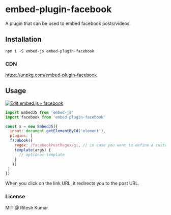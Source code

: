 # embed-plugin-facebook

A plugin that can be used to embed facebook posts/videos.

## Installation
```
npm i -S embed-js embed-plugin-facebook
```

### CDN

https://unpkg.com/embed-plugin-facebook

## Usage

[![Edit embed.js - facebook](https://codesandbox.io/static/img/play-codesandbox.svg)](https://codesandbox.io/s/7jx90or24x)

```js
import EmbedJS from 'embed-js'
import facebook from 'embed-plugin-facebook'

const x = new EmbedJS({
  input: document.getElementById('element'),
  plugins: [
  facebook({
    regex: /facebookPostRegex/gi, // in case you want to define a custom regex
    template(args) {
      // optional template
    }
   })
 ]
})
```
When you click on the link URL, it redirects you to the post URL.

### License
MIT @ Ritesh Kumar